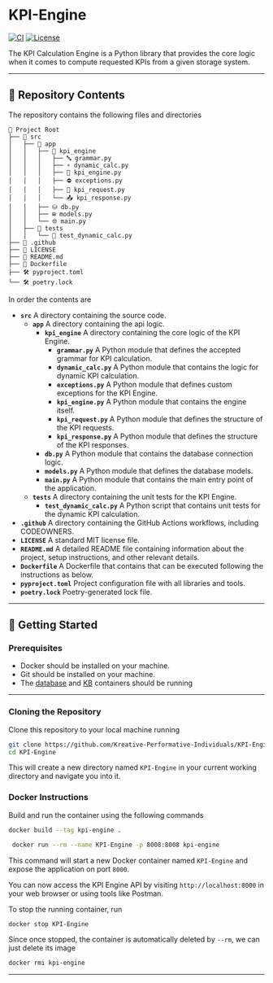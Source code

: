# KPI-Engine

[![CI](https://img.shields.io/github/actions/workflow/status/Kreative-Performative-Individuals/KPI-Engine/ci.yml)](https://github.com/Kreative-Performative-Individuals/KPI-Engine/actions)
[![License](https://img.shields.io/github/license/Kreative-Performative-Individuals/KPI-Engine)](https://github.com/Kreative-Performative-Individuals/KPI-Engine/blob/dev/LICENSE)


The KPI Calculation Engine is a Python library that provides the core logic when it comes to compute requested KPIs from a given storage system.

--- 

## 📁 Repository Contents

The repository contains the following files and directories
```
📂 Project Root
├── 📂 src
│   ├── 📂 app
│   │   ├── 📂 kpi_engine
│   │   │   ├── 🔤 grammar.py 
│   │   │   ├── ⚡ dynamic_calc.py
│   │   │   ├── 🤖 kpi_engine.py
│   │   │   ├── ⛔ exceptions.py
│   │   │   ├── 📩 kpi_request.py
│   │   │   └── 📤 kpi_response.py
│   │   ├── ⛁ db.py
│   │   ├── ⊞ models.py
│   │   └── 🌐 main.py
│   ├── 📂 tests
│   │   └── 🧪 test_dynamic_calc.py
├── 🔄 .github
├── 📜 LICENSE
├── 📖 README.md
├── 🐳 Dockerfile
├── 🛠 pyproject.toml
└── 🛠 poetry.lock
```
In order the contents are
- **`src`**
   A directory containing the source code.
   - **`app`**
      A directory containing the api logic.
      - **`kpi_engine`**
         A directory containing the core logic of the KPI Engine.
         - **`grammar.py`**
            A Python module that defines the accepted grammar for KPI calculation.
         - **`dynamic_calc.py`**
            A Python module that contains the logic for dynamic KPI calculation.
         - **`exceptions.py`**
            A Python module that defines custom exceptions for the KPI Engine.
         - **`kpi_engine.py`**
            A Python module that contains the engine itself.
         - **`kpi_request.py`**
            A Python module that defines the structure of the KPI requests.
         - **`kpi_response.py`**
            A Python module that defines the structure of the KPI responses.
      - **`db.py`**
         A Python module that contains the database connection logic.
      - **`models.py`**
         A Python module that defines the database models.
      - **`main.py`**
         A Python module that contains the main entry point of the application.
   - **`tests`**
      A directory containing the unit tests for the KPI Engine.
     - **`test_dynamic_calc.py`**
         A Python script that contains unit tests for the dynamic KPI calculation.
- **`.github`**
   A directory containing the GitHub Actions workflows, including CODEOWNERS.
- **`LICENSE`**
   A standard MIT license file.
- **`README.md`**
   A detailed README file containing information about the project, setup instructions, and other relevant details.
- **`Dockerfile`**
   A Dockerfile that contains that can be executed following the instructions as below.
- **`pyproject.toml`**
   Project configuration file with all libraries and tools.
- **`poetry.lock`**
   Poetry-generated lock file.


---

## 🚀 Getting Started

### Prerequisites

- Docker should be installed on your machine.
- Git should be installed on your machine.
- The [database](https://github.com/Kreative-Performative-Individuals/smart-industrial-database) and [KB](https://github.com/Kreative-Performative-Individuals/KB) containers should be running

---

### Cloning the Repository

Clone this repository to your local machine running

```bash
git clone https://github.com/Kreative-Performative-Individuals/KPI-Engine.git
cd KPI-Engine
```

This will create a new directory named `KPI-Engine` in your current working directory and navigate you into it.

### Docker Instructions

Build and run the container using the following commands

```bash
docker build --tag kpi-engine .
```

```bash
 docker run --rm --name KPI-Engine -p 8008:8008 kpi-engine 
```

This command will start a new Docker container named `KPI-Engine` and expose the application on port `8000`.

You can now access the KPI Engine API by visiting `http://localhost:8000` in your web browser or using tools like Postman.

To stop the running container, run 

```bash
docker stop KPI-Engine
```

Since once stopped, the container is automatically deleted by `--rm`, we can just delete its image

```bash
docker rmi kpi-engine
```



---

